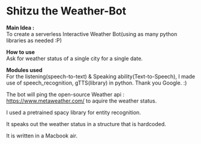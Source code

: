 # Shitzu the Weather-Bot

**Main Idea :** <br>
To create a serverless Interactive Weather Bot(using as many python libraries as needed :P)  

**How to use**<br>
Ask for weather status of a single city for a single date. 

**Modules used**<br>
For the listening(speech-to-text) & Speaking ability(Text-to-Speech), I made use of speech_recognition, gTTS(library) in python. Thank you Google. :)

The bot will ping the open-source Weather api : https://www.metaweather.com/ to aquire the weather status. 

I used a pretrained spacy library for entity recognition. 

It speaks out the weather status in a structure that is hardcoded. 

It is written in a Macbook air. 
